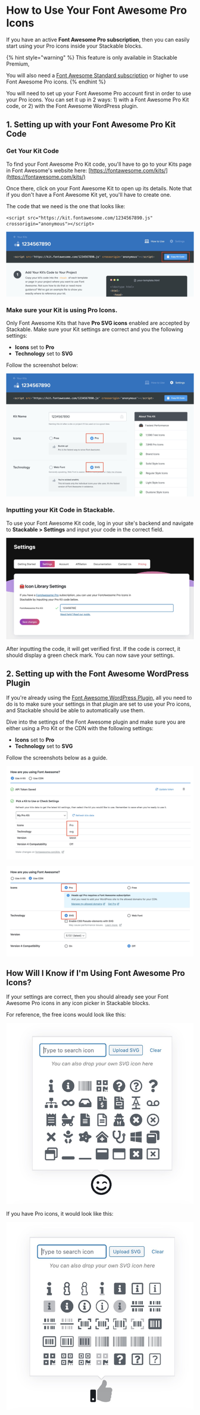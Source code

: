 # How to Use Your Font Awesome Pro Icons

If you have an active **Font Awesome Pro subscription**, then you can easily start using your Pro icons inside your Stackable blocks.

{% hint style="warning" %}
This feature is only available in Stackable Premium, 

You will also need a [Font Awesome Standard subscription](https://fontawesome.com/plans) or higher to use Font Awesome Pro icons.
{% endhint %}

You will need to set up your Font Awesome Pro account first in order to use your Pro icons. You can set it up in 2 ways: 1\) with a Font Awesome Pro Kit code, or 2\) with the Font Awesome WordPress plugin.

## 1. Setting up with your Font Awesome Pro Kit Code

### Get Your Kit Code

To find your Font Awesome Pro Kit code, you'll have to go to your Kits page in Font Awesome's website here: [https://fontawesome.com/kits/](https://fontawesome.com/kits/)

Once there, click on your Font Awesome Kit to open up its details. Note that if you don't have a Font Awesome Kit yet, you'll have to create one.

The code that we need is the one that looks like:

```text
<script src="https://kit.fontawesome.com/1234567890.js" crossorigin="anonymous"></script>
```

![Click on the Copy Kit Code button to copy the entire code quickly.](../../.gitbook/assets/screen-shot-2020-07-09-at-11.30.26-pm-copy.jpg)

### Make sure your Kit is using Pro Icons.

Only Font Awesome Kits that have **Pro SVG icons** enabled are accepted by Stackable. Make sure your Kit settings are correct and you the following settings:

* **Icons** set to **Pro**
* **Technology** set to **SVG**

Follow the screenshot below:

![Make sure you&apos;re using these settings](../../.gitbook/assets/screen-shot-2020-07-09-at-11.31.11-pm.jpg)

### Inputting your Kit Code in Stackable.

To use your Font Awesome Kit code, log in your site's backend and navigate to **Stackable &gt; Settings** and input your code in the correct field.

![Enter you Font Awesome Pro Kit code here](../../.gitbook/assets/screen-shot-2020-07-09-at-11.44.53-pm.jpg)

After inputting the code, it will get verified first. If the code is correct, it should display a green check mark. You can now save your settings.

## 2. Setting up with the Font Awesome WordPress Plugin

If you're already using the [Font Awesome WordPress Plugin](https://wordpress.org/plugins/font-awesome/), all you need to do is to make sure your settings in that plugin are set to use your Pro icons, and Stackable should be able to automatically use them.

Dive into the settings of the Font Awesome plugin and make sure you are either using a Pro Kit or the CDN with the following settings:

* **Icons** set to **Pro**
* **Technology** set to **SVG**

Follow the screenshots below as a guide.

![Font Awesome plugin set up to use a Pro Kit](../../.gitbook/assets/screen-shot-2020-07-10-at-10.25.08-am.jpg)

![Font Awesome plugin set up to use a Pro Kit](../../.gitbook/assets/screen-shot-2020-07-10-at-10.25.18-am.jpg)

## How Will I Know if I'm Using Font Awesome Pro Icons?

If your settings are correct, then you should already see your Font Awesome Pro icons in any icon picker in Stackable blocks.

For reference, the free icons would look like this:

![An icon picker showing free icons](../../.gitbook/assets/screen-shot-2020-07-10-at-10.42.12-am.jpg)

If you have Pro icons, it would look like this:

![An icon picker showing Pro icons \(this has more icon variants\)](../../.gitbook/assets/screen-shot-2020-07-10-at-10.39.24-am.jpg)

